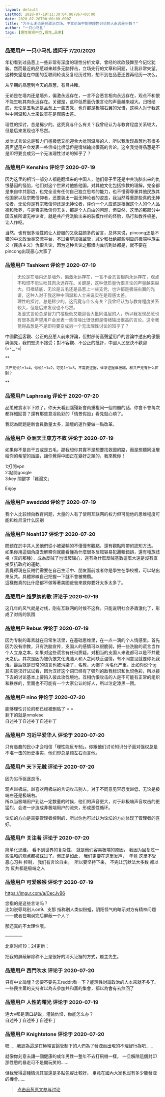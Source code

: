 ```yaml
---
layout: default
Lastmod: 2020-07-19T11:30:04.987867+00:00
date: 2020-07-20T00:00:00.000Z
title: "为什么无论是何政治立场，中文论坛中能够理性讨论的人永远是少数？"
author: "一只小马扎"
tags: [理性客观中立,理性,品蔥]
---
```



### 品葱用户 **一只小马扎** 提问于 7/20/2020
    
年初看到过品葱上一些非常有深度的理性分析文章，曾经的欢欣鼓舞至今记忆犹新。然而最近的品葱越来越多无脑抨击，立场先行的文章和问题，让我非常失望。这种失望是在中国的互联网轮谈反复经历过的，想不到在品葱还要再经历一次么。  
  
从早期的品葱到今天的品葱，有目共睹。  
  
无论是在墙内还是墙外，偏激永远存在，一言不合恶言相向永远存在，观点不和恨不能生啖其肉永远存在。关键是，这种低质量仇恨言论的声量越来越大。归根结底，无论是五毛还是品葱上一些支党，也许都是极端右翼的光谱，这种人对于我这种中间温和人士来说实在是观感太差。  
  
理性的探讨，总是稀少的。这究竟与什么有关？我曾经认为与教育程度关系较大，但是后来发现也不尽然。  
  
发泄式言论总是智力门槛极低又能迎合大批同温层的人，所以我发现品葱也有很多高声望用户会发表一些信噪比很低但是情绪输出很高的言论。这令我觉得品葱是不是即将要变成另一个无法理性讨论的知乎了？
    
                

### 品葱用户 **Kenshiro** 评论于 2020-07-19
        
因为这里的相当一部分人都是翻墙来的中国人，他们骨子里还是中共洗脑出来的仇恨基因的怪胎，他们对这个世界对他族他国，对其他文化包括宗教的理解，完全都是来自中共那边，也完全没有任何自己独立思考的能力，也不懂得尊重其他民族其他国家以及宗教信仰者，还要装出一副无神论者的姿态，我当然尊重那些真的无神论者，无论你是有宗教信仰还是无神论者，评价一个人应该是根据这个人的个人品德和教养，与是否宗教信仰无关，都是个人自由的问题，但显然，这里的那部分中国汉族所谓无神论者，就是共产党洗脑出来的装模作样的怪胎，品行和教养极差，让人作呕。  
  
当然，也有很多理性的让人舒服的又获益颇多的留言，总体来说，pincong还是不错的中文政治类交流平台，不过希望加强监管，减少和杜绝那些明显的极端种族主义（民族主义）仇恨言论，因为这种言论之那墙内粪坑到处都是，就不要在pincong出现恶心大家了
        
                

### 品葱用户 **Tashkent** 评论于 2020-07-19
        
> 无论是在墙内还是墙外，偏激永远存在，一言不合恶言相向永远存在，观点不和恨不能生啖其肉永远存在。关键是，这种低质量仇恨言论的声量越来越大。归根结底，无论是五毛还是品葱上一些支党，也许都是极端右翼的光谱，这种人对于我这种中间温和人士来说实在是观感太差。  
> 理性的探讨，总是稀少的。这究竟与什么有关？我曾经认为与教育程度关系较大，但是后来发现也不尽然。  
> 发泄式言论总是智力门槛极低又能迎合大批同温层的人，所以我发现品葱也有很多高声望用户会发表一些信噪比很低但是情绪输出很高的言论。这令我觉得品葱是不是即将要变成另一个无法理性讨论的知乎了？

  
  
中國歡迎客觀、公正的品蔥人前來評論，但對部份高聲望用戶的言論中透出的傲慢與偏見，我們堅決不接受；對不客觀、不公正的批評，中國人民堅決不歡迎 (๑◔‿◔๑)  
  
**

```
共产党说1+1=4，你说1+1=2，可见1+1=3，不需要证据，谁拿证据谁极端，和共产党有什么区别？
```

  
**
        
                

### 品葱用户 **Laphroaig** 评论于 2020-07-20
        
品蔥確實水平下跌了。你天天看到腦殘新會員重複同一個問題的話，你會不會每次都詳細回答？還有那些意淫色彩的「情景假設」看見就心煩了。  
  
  
  
我認為問題是新會員數量太多，論壇的運作要做一點改革。
        
                

### 品葱用户 **亞洲天王東方不敗** 评论于 2020-07-19
        
如果你不是自干五或是五毛，那我想你其實不是想要找救國的路，而是想聽同溫層給你的希望的話語，讓你覺得中國正在變好之類的，我來教你！  
  
1:打開vpn  
2:點開google  
3:key 關鍵字「雞湯文」  
  
Enjoy
        
                

### 品葱用户 **awsdddd** 评论于 2020-07-19
        
我个人比较倾向教育问题，大量的人有了使用互联网的权力但可能他的思维程度可能和维尼没什么区别
        
                

### 品葱用户 **Noah137** 评论于 2020-07-20
        
問題在於中共人民他們從小被灌輸的不僅僅有觀點，還有觀點附帶的認知方法。  
如果你用這個角度去解釋你就能看懂為什麼很多反賊容易犯邏輯錯誤，還有種族歧視（真的那種），成為反賊了也很玻璃心，還有為什麼反賊基數這麼大還是沒有直接反抗政府的運動。  
我覺得現在反賊們需要在自己生活中、朋友面前或者你是學生在學校裡，可以站出來反共。具體界線自己把握一下就不會被橄欖。  
這樣做真的比什麼都不做等著美國爸爸來救你要好太多太多了。
        
                

### 品葱用户 **维罗纳的歌** 评论于 2020-07-19
        
这几年的风气就是对线，刚有互联网的时候不这样。只能说明社会矛盾激化了，形成了对线的氛围
        
                

### 品葱用户 **Rebus** 评论于 2020-07-19
        
因为专制的毒素就在日常生活里，在基础思维里，在一点一滴的个人情感里。首先因为没有宗教，只有洗脑宣传，支国人的感情可以很脆弱，把一些洗脑的谎言当作个人立身之本，如果对这些谎言有任何质疑，对相当的支国人来说都可以是不共戴天之仇。其次是因为被仇恨文化洗脑人和人之间缺乏温情，有不同意见就要你死我活。最后就是日常的语言也被污染了，名教，大帽子 污名化严重。比如你说个tg其实是汉奸试试看，因为汉奸这个词已经有了强烈的敌我标识和仇恨色彩，所以接下去的讨论基本上要陷入彼此攻伐境地。互相仇恨攻击的人是不可能有正常的组织和秩序的，里面也不可能有一个大家公认的好人，所以注定漆黑一团。
        
                

### 品葱用户 **nino** 评论于 2020-07-20
        
能够理性讨论的都已经被删贴了 = =  
剩下的就是nmslese  
自述补丁自述补丁自述补丁
        
                

### 品葱用户 **习近平爱华人** 评论于 2020-07-20
        
只有愚蠢的民小才会相信「理性能反专制」。你跟他们讨论知识分子面对强权总是不堪一击的历史事实，他们却总是顾左右而言他。
        
                

### 品葱用户 **天下无贼** 评论于 2020-07-20
        
因为劣币驱逐良币。  
  
观点越极端，越喜欢用极端的言词攻击别人，对于不同意见容忍度越低，无论是极端左还是极端右。  
所以当极端用户到达一定数量的时候，他们的声音更大，对于非极端声音攻击的更猛烈，会进一步造成非极端用户的流失，形成恶性循环。  
  
论坛的方向是需要管理者控制的，所以你也可以认为论坛的方向体现了管理者的喜好。
        
                

### 品葱用户 **关注者** 评论于 2020-07-20
        
简单化思维， 看不到世界的复杂性， 就是他们容易极端的原因， 我因为回复过一些温和的观点都被踩过了。但正是如此， 我们更要在这里发声，  毕竟 这里不受 恶心习共 控制， 我们有言论自由。  所以要坚持下来， 不完让沉默法大多数 都以为 反共都是极端之人
        
                

### 品葱用户 **可爱猴猴** 评论于 2020-07-19
        
[https://imgur.com/a/CecJvB6  
]( "https://imgur.com/a/CecJvB6")  
  
  
  
  
您指的是这些言论吗？  
比如说辱骂别人on9、支那 指称别人类似粉蛆，阴阳怪气的暗示对方有精神问题——或者在嘲讽完后屏蔽一个人？  
  
那还真的不太理性哦。  
  
————  
  
北京时间19：24更新：  
  
把我的屏蔽解除称不上是很好的消灭证据的方式，题主先生。
        
                

### 品葱用户 **西門吹水** 评论于 2020-07-20
        
只有中文論壇？您要不要先去reddit看一下？能理性討論政治的人本來就不多了。一些民主黨的支持者以為去參加共和黨的集會，都以為會有去無回了
        
                

### 品葱用户 **人性的曙光** 评论于 2020-07-19
        
连大v都是满口胡说，灌输仇恨，你能怎么办？  
自述补丁自述补丁自述补丁
        
                

### 品葱用户 **Knightstone** 评论于 2020-07-20
        
嗯……我認為這是在極端言論管制下的人們為了發洩而出現的不理智行為吧……  
  
就像你刻意去讓一個健康的成年男性一整年不去打飛機一樣， 一旦解除這個封印那性慾的暴走可不是開玩笑的……  
  
但我覺得這種情況其實還是多點包容比較好， 畢竟在國內大家也沒有多少能發洩的機會……
        
                





> [点击品葱原文参与讨论](https://pincong.rocks/question/28706)

